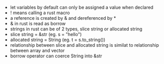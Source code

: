 - let variables by default can only be assigned a value when declared
- ! means calling a rust macro
- a reference is created by & and dereferenced by *
- & in rust is read as borrow
- strings in rust can be of 2 types, slice string or allocated string
- slice string = &str (eg. s = "hello")
- allocated string = String (eg. t = s.to_string())
- relationship between slice and allocated string is similat to relationship between array and vector
- borrow operator can coerce String into &str